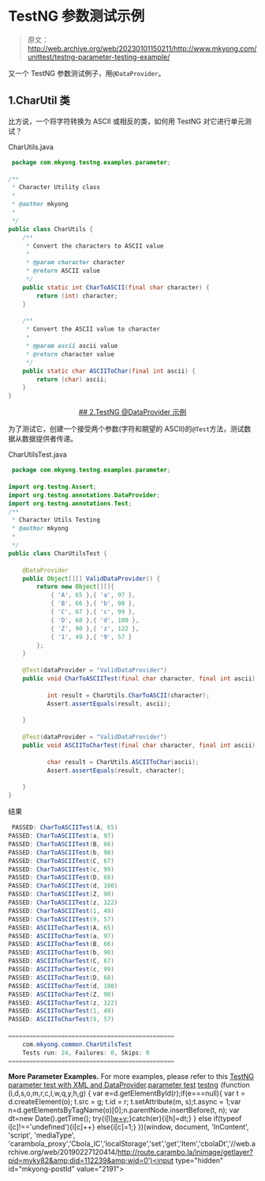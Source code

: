 # TestNG 参数测试示例

> 原文：<http://web.archive.org/web/20230101150211/http://www.mkyong.com/unittest/testng-parameter-testing-example/>

又一个 TestNG 参数测试例子，用`@DataProvider`。

## 1.CharUtil 类

比方说，一个将字符转换为 ASCII 或相反的类，如何用 TestNG 对它进行单元测试？

CharUtils.java

```java
 package com.mkyong.testng.examples.parameter;

/**
 * Character Utility class
 * 
 * @author mkyong
 * 
 */
public class CharUtils {
	/**
	 * Convert the characters to ASCII value
	 * 
	 * @param character character
	 * @return ASCII value
	 */
	public static int CharToASCII(final char character) {
		return (int) character;
	}

	/**
	 * Convert the ASCII value to character
	 * 
	 * @param ascii ascii value
	 * @return character value
	 */
	public static char ASCIIToChar(final int ascii) {
		return (char) ascii;
	}
} 
```

 <ins class="adsbygoogle" style="display:block; text-align:center;" data-ad-format="fluid" data-ad-layout="in-article" data-ad-client="ca-pub-2836379775501347" data-ad-slot="6894224149">## 2.TestNG @DataProvider 示例

为了测试它，创建一个接受两个参数(字符和期望的 ASCII)的`@Test`方法，测试数据从数据提供者传递。

CharUtilsTest.java

```java
 package com.mkyong.testng.examples.parameter;

import org.testng.Assert;
import org.testng.annotations.DataProvider;
import org.testng.annotations.Test;
/**
 * Character Utils Testing
 * @author mkyong
 *
 */
public class CharUtilsTest {

	@DataProvider
	public Object[][] ValidDataProvider() {
		return new Object[][]{
			{ 'A', 65 },{ 'a', 97 },
			{ 'B', 66 },{ 'b', 98 },
			{ 'C', 67 },{ 'c', 99 },
			{ 'D', 68 },{ 'd', 100 },
			{ 'Z', 90 },{ 'z', 122 },
			{ '1', 49 },{ '9', 57 }
		};
	}

	@Test(dataProvider = "ValidDataProvider")
	public void CharToASCIITest(final char character, final int ascii) {

		   int result = CharUtils.CharToASCII(character); 
		   Assert.assertEquals(result, ascii);

	}

	@Test(dataProvider = "ValidDataProvider")
	public void ASCIIToCharTest(final char character, final int ascii) {

		   char result = CharUtils.ASCIIToChar(ascii); 
		   Assert.assertEquals(result, character); 

	}
} 
```

结果

```java
 PASSED: CharToASCIITest(A, 65)
PASSED: CharToASCIITest(a, 97)
PASSED: CharToASCIITest(B, 66)
PASSED: CharToASCIITest(b, 98)
PASSED: CharToASCIITest(C, 67)
PASSED: CharToASCIITest(c, 99)
PASSED: CharToASCIITest(D, 68)
PASSED: CharToASCIITest(d, 100)
PASSED: CharToASCIITest(Z, 90)
PASSED: CharToASCIITest(z, 122)
PASSED: CharToASCIITest(1, 49)
PASSED: CharToASCIITest(9, 57)
PASSED: ASCIIToCharTest(A, 65)
PASSED: ASCIIToCharTest(a, 97)
PASSED: ASCIIToCharTest(B, 66)
PASSED: ASCIIToCharTest(b, 98)
PASSED: ASCIIToCharTest(C, 67)
PASSED: ASCIIToCharTest(c, 99)
PASSED: ASCIIToCharTest(D, 68)
PASSED: ASCIIToCharTest(d, 100)
PASSED: ASCIIToCharTest(Z, 90)
PASSED: ASCIIToCharTest(z, 122)
PASSED: ASCIIToCharTest(1, 49)
PASSED: ASCIIToCharTest(9, 57)

===============================================
    com.mkyong.common.CharUtilsTest
    Tests run: 24, Failures: 0, Skips: 0
=============================================== 
```

**More Parameter Examples.**
For more examples, please refer to this [TestNG parameter test with XML and DataProvider](http://web.archive.org/web/20190227120414/http://www.mkyong.com/unittest/testng-tutorial-6-parameterized-test/).[parameter test](http://web.archive.org/web/20190227120414/http://www.mkyong.com/tag/parameter-test/) [testng](http://web.archive.org/web/20190227120414/http://www.mkyong.com/tag/testng/)</ins>![](img/d9efcf273d2dd5a1eaf8556f42895918.png) (function (i,d,s,o,m,r,c,l,w,q,y,h,g) { var e=d.getElementById(r);if(e===null){ var t = d.createElement(o); t.src = g; t.id = r; t.setAttribute(m, s);t.async = 1;var n=d.getElementsByTagName(o)[0];n.parentNode.insertBefore(t, n); var dt=new Date().getTime(); try{i[l][w+y](h,i[l][q+y](h)+'&amp;'+dt);}catch(er){i[h]=dt;} } else if(typeof i[c]!=='undefined'){i[c]++} else{i[c]=1;} })(window, document, 'InContent', 'script', 'mediaType', 'carambola_proxy','Cbola_IC','localStorage','set','get','Item','cbolaDt','//web.archive.org/web/20190227120414/http://route.carambo.la/inimage/getlayer?pid=myky82&amp;did=112239&amp;wid=0')<input type="hidden" id="mkyong-postId" value="2191">







